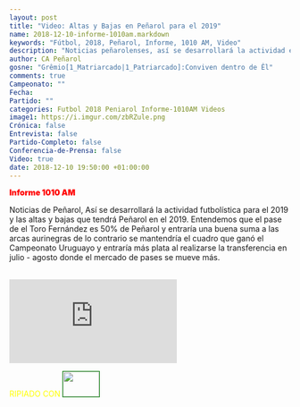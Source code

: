 ```yaml
---
layout: post
title: "Video: Altas y Bajas en Peñarol para el 2019"
name: 2018-12-10-informe-1010am.markdown
keywords: "Fútbol, 2018, Peñarol, Informe, 1010 AM, Video"
description: "Noticias peñarolenses, así se desarrollará la actividad en el 2019 y las altas y bajas en Peñarol para el 2019"
author: CA Peñarol
gosne: "Grêmio[1_Matriarcado|1_Patriarcado]:Conviven dentro de Êl"
comments: true
Campeonato: ""
Fecha:
Partido: ""
categories: Futbol 2018 Peniarol Informe-1010AM Videos
image1: https://i.imgur.com/zbRZule.png
Crónica: false
Entrevista: false
Partido-Completo: false
Conferencia-de-Prensa: false
Video: true
date: 2018-12-10 19:50:00 +01:00:00
---
```

<!---https://i.imgur.com/6AhlLin.png
Campeonato: <span>{{ page.Campeonato }}</span><br>
Fecha: <span>{{ page.Fecha }}</span><br>
Encuentro: <span>{{ page.Partido }}</span><br>-->
<span style="color:red;font-weight:900">Informe 1010 AM</span>

Noticias de Peñarol, Así se desarrollará la actividad futbolística para el 2019 y las altas y bajas que tendrá Peñarol en el 2019. Entendemos que el pase de el Toro Fernández es 50% de Peñarol y entraría una buena suma a las arcas aurinegras de lo contrario se mantendría el cuadro que ganó el Campeonato Uruguayo y entraría más plata al realizarse la transferencia en julio - agosto donde el mercado de pases se mueve más.


<br>

<iframe src="https://www.youtube.com/embed/1KLEaIxSFds" frameborder="0" allow="accelerometer; autoplay; encrypted-media; gyroscope; picture-in-picture" allowfullscreen></iframe>

<br>

<span style="color:yellow;">RIPIADO CON</span> <a href="http://ffmpeg.org"><img src="{{ site.url }}/images/ffmpeg.png" width="65px" height="45px" style="border:1px solid green;"></a>

